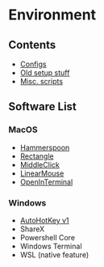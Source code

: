 # Environment

## Contents

- [Configs](./config/)
- [Old setup stuff](./setup/)
- [Misc. scripts](./scripts/)

## Software List

### MacOS

- [Hammerspoon](https://www.hammerspoon.org/)
- [Rectangle](https://github.com/rxhanson/Rectanglehttps://github.com/rxhanson/Rectangle)
- [MiddleClick](https://github.com/artginzburg/MiddleClick-BigSur)
- [LinearMouse](https://linearmouse.org/)
- [OpenInTerminal](https://github.com/Ji4n1ng/OpenInTerminal)

### Windows

- [AutoHotKey v1](https://www.autohotkey.com/download/1.1/)
- ShareX
- Powershell Core
- Windows Terminal
- WSL (native feature)

